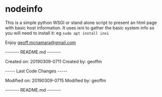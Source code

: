 # nodeinfo

This is a simple python WSGI or stand alone script to present an html page with basic host information.
It uses ixni to gather the basic system info so you will need to install it: eg `sudo apt install inxi`

Enjoy
geoff.mcnamara@gmail.com

------- README.md -------
    
Created on: 20190309-0711
Created by: geoffm
    
----- Last Code Changes -----
    
Modified on: 20190309-0715
Modified by: geoffm
   
------- README.md -------
